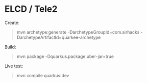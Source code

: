 # ELCD / Tele2

Create:
> mvn archetype:generate -DarchetypeGroupId=com.airhacks -DarchetypeArtifactId=quarkee-archetype

Build:
> mvn package -Dquarkus.package.uber-jar=true

Live test:
> mvn compile quarkus:dev